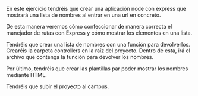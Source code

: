 En este ejercicio tendréis que crear una aplicación node con express que mostrará
 una lista de nombres al entrar en una url en concreto.


De esta manera veremos cómo confeccionar de manera correcta el manejador de rutas 
con Express y cómo mostrar los elementos en una lista.


Tendréis que crear una lista de nombres con una función para devolverlos. 
Crearéis la carpeta controllers en la raíz del proyecto. 
Dentro de esta, irá el archivo que contenga la función para devolver los nombres.

Por último, tendréis que crear las plantillas par poder mostrar los nombres mediante HTML.

Tendréis que subir el proyecto al campus.